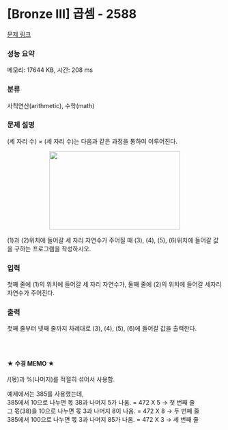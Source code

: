 # [Bronze III] 곱셈 - 2588 

[문제 링크](https://www.acmicpc.net/problem/2588) 

### 성능 요약

메모리: 17644 KB, 시간: 208 ms

### 분류

사칙연산(arithmetic), 수학(math)

### 문제 설명

<p>(세 자리 수) × (세 자리 수)는 다음과 같은 과정을 통하여 이루어진다.</p>

<p style="text-align: center;"><img alt="" src="https://www.acmicpc.net/upload/images/f5NhGHVLM4Ix74DtJrwfC97KepPl27s%20(1).png" style="width: 306px; height: 183px; "></p>

<p>(1)과 (2)위치에 들어갈 세 자리 자연수가 주어질 때 (3), (4), (5), (6)위치에 들어갈 값을 구하는 프로그램을 작성하시오.</p>

### 입력 

 <p>첫째 줄에 (1)의 위치에 들어갈 세 자리 자연수가, 둘째 줄에 (2)의 위치에 들어갈 세자리 자연수가 주어진다.</p>

### 출력 

 <p>첫째 줄부터 넷째 줄까지 차례대로 (3), (4), (5), (6)에 들어갈 값을 출력한다.</p>

<br/><br/>

**★ 수경 MEMO ★**<br/><br/>
/(몫)과 %(나머지)를 적절히 섞어서 사용함.<br/>

예제에서는 385를 사용했는데,<br/> 
385에서 10으로 나누면 몫 38과 나머지 5가 나옴.    = 472 X 5 -> 첫 번째 줄<br/> 
그 몫(38)을 10으로 나누면 몫 3과 나머지 8이 나옴. = 472 X 8 -> 두 번째 줄<br/> 
385에서 100으로  나누면 몫 3과 나머지 85가 나옴.  = 472 X 3 -> 세 번째 줄
